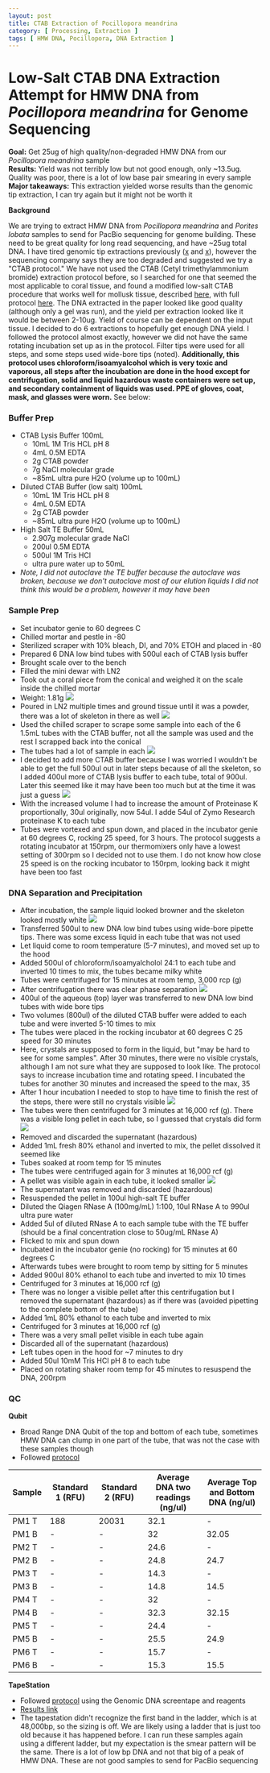 ```yaml
---
layout: post
title: CTAB Extraction of Pocillopora meandrina
category: [ Processing, Extraction ]
tags: [ HMW DNA, Pocillopora, DNA Extraction ]
---
```


# Low-Salt CTAB DNA Extraction Attempt for HMW DNA from _Pocillopora meandrina_ for Genome Sequencing

**Goal:** Get 25ug of high quality/non-degraded HMW DNA from our _Pocillopora meandrina_ sample  
**Results:** Yield was not terribly low but not good enough, only ~13.5ug. Quality was poor, there is a lot of low base pair smearing in every sample  
**Major takeaways:** This extraction yielded worse results than the genomic tip extraction, I can try again but it might not be worth it

**Background**

We are trying to extract HMW DNA from _Pocillopora meandrina_ and _Porites lobata_ samples to send for PacBio sequencing for genome building. These need to be great quality for long read sequencing, and have ~25ug total DNA. I have tired genomic tip extractions previously ([x](https://meschedl.github.io/MESPutnam_Open_Lab_Notebook/pm-hmw/) and [x](https://meschedl.github.io/MESPutnam_Open_Lab_Notebook/pl-hmw/)), however the sequencing company says they are too degraded and suggested we try a "CTAB protocol." We have not used the CTAB (Cetyl trimethylammonium bromide) extraction protocol before, so I searched for one that seemed the most applicable to coral tissue, and found a modified low-salt CTAB procedure that works well for mollusk tissue, described [here](https://onlinelibrary.wiley.com/doi/full/10.1111/1755-0998.12616), with full protocol [here](https://github.com/meschedl/MESPutnam_Open_Lab_Notebook/blob/master/company-protocols/men12616-sup-0001-supinfo.docx). The DNA extracted in the paper looked like good quality (although only a gel was run), and the yield per extraction looked like it would be between 2-10ug. Yield of course can be dependent on the input tissue. I decided to do 6 extractions to hopefully get enough DNA yield. I followed the protocol almost exactly, however we did not have the same rotating incubation set up as in the protocol. Filter tips were used for all steps, and some steps used wide-bore tips (noted). **Additionally, this protocol uses chloroform/isoamyalcohol which is very toxic and vaporous, all steps after the incubation are done in the hood except for centrifugation, solid and liquid hazardous waste containers were set up, and secondary containment of liquids was used. PPE of gloves, coat, mask, and glasses were worn.** See below:

### Buffer Prep

- CTAB Lysis Buffer 100mL
  - 10mL 1M Tris HCL pH 8
  - 4mL 0.5M EDTA
  - 2g CTAB powder
  - 7g NaCl molecular grade
  - ~85mL ultra pure H2O (volume up to 100mL)
- Diluted CTAB Buffer (low salt) 100mL
  - 10mL 1M Tris HCL pH 8
  - 4mL 0.5M EDTA
  - 2g CTAB powder
  - ~85mL ultra pure H2O (volume up to 100mL)
- High Salt TE Buffer 50mL
  - 2.907g molecular grade NaCl
  - 200ul 0.5M EDTA
  - 500ul 1M Tris HCl
  - ultra pure water up to 50mL
- _Note, I did not autoclave the TE buffer because the autoclave was broken, because we don't autoclave most of our elution liquids I did not think this would be a problem, however it may have been_

### Sample Prep

- Set incubator genie to 60 degrees C
- Chilled mortar and pestle in -80
- Sterilized scraper with 10% bleach, DI, and 70% ETOH and placed in -80
- Prepared 6 DNA low bind tubes with 500ul each of CTAB lysis buffer
- Brought scale over to the bench
- Filled the mini dewar with LN2
- Took out a coral piece from the conical and weighed it on the scale inside the chilled mortar
- Weight: 1.81g
![](https://raw.githubusercontent.com/meschedl/MESPutnam_Open_Lab_Notebook/master/images/20210122-1.png)
- Poured in LN2 multiple times and ground tissue until it was a powder, there was a lot of skeleton in there as well
![](https://raw.githubusercontent.com/meschedl/MESPutnam_Open_Lab_Notebook/master/images/20210122-2-png.png)
- Used the chilled scraper to scrape some sample into each of the 6 1.5mL tubes with the CTAB buffer, not all the sample was used and the rest I scrapped back into the conical
- The tubes had a lot of sample in each
![](https://raw.githubusercontent.com/meschedl/MESPutnam_Open_Lab_Notebook/master/images/20210122-3.png)
- I decided to add more CTAB buffer because I was worried I wouldn't be able to get the full 500ul out in later steps because of all the skeleton, so I added 400ul more of CTAB lysis buffer to each tube, total of 900ul. Later this seemed like it may have been too much but at the time it was just a guess
![](https://raw.githubusercontent.com/meschedl/MESPutnam_Open_Lab_Notebook/master/images/20210122-4.png)
- With the increased volume I had to increase the amount of Proteinase K proportionally, 30ul originally, now 54ul. I adde 54ul of Zymo Research proteinase K to each tube
- Tubes were vortexed and spun down, and placed in the incubator genie at 60 degrees C, rocking 25 speed, for 3 hours. The protocol suggests a rotating incubator at 150rpm, our thermomixers only have a lowest setting of 300rpm so I decided not to use them. I do not know how close 25 speed is on the rocking incubator to 150rpm, looking back it might have been too fast

### DNA Separation and Precipitation

- After incubation, the sample liquid looked browner and the skeleton looked mostly white
![](https://raw.githubusercontent.com/meschedl/MESPutnam_Open_Lab_Notebook/master/images/20210122-5.png)
- Transferred 500ul to new DNA low bind tubes using wide-bore pipette tips. There was some excess liquid in each tube that was not used
- Let liquid come to room temperature (5-7 minutes), and moved set up to the hood
- Added 500ul of chloroform/isoamyalcholol 24:1 to each tube and inverted 10 times to mix, the tubes became milky white
- Tubes were centrifuged for 15 minutes at room temp, 3,000 rcp (g)
- After centrifugation there was clear phase separation
![](https://raw.githubusercontent.com/meschedl/MESPutnam_Open_Lab_Notebook/master/images/20210122-6.png)
- 400ul of the aqueous (top) layer was transferred to new DNA low bind tubes with wide bore tips
- Two volumes (800ul) of the diluted CTAB buffer were added to each tube and were inverted 5-10 times to mix
- The tubes were placed in the rocking incubator at 60 degrees C 25 speed for 30 minutes
- Here, crystals are supposed to form in the liquid, but "may be hard to see for some samples". After 30 minutes, there were no visible crystals, although I am not sure what they are supposed to look like. The protocol says to increase incubation time and rotating speed. I incubated the tubes for another 30 minutes and increased the speed to the max, 35
- After 1 hour incubation I needed to stop to have time to finish the rest of the steps, there were still no crystals visible
![](https://raw.githubusercontent.com/meschedl/MESPutnam_Open_Lab_Notebook/master/images/20210122-7.png)
- The tubes were then centrifuged for 3 minutes at 16,000 rcf (g). There was a visible long pellet in each tube, so I guessed that crystals did form
![](https://raw.githubusercontent.com/meschedl/MESPutnam_Open_Lab_Notebook/master/images/20210122-8.png)
- Removed and discarded the supernatant (hazardous)
- Added 1mL fresh 80% ethanol and inverted to mix, the pellet dissolved it seemed like
- Tubes soaked at room temp for 15 minutes
- The tubes were centrifuged again for 3 minutes at 16,000 rcf (g)
- A pellet was visible again in each tube, it looked smaller
![](https://raw.githubusercontent.com/meschedl/MESPutnam_Open_Lab_Notebook/master/images/20210122-9.png)
- The supernatant was removed and discarded (hazardous)
- Resuspended the pellet in 100ul high-salt TE buffer
- Diluted the Qiagen RNase A (100mg/mL) 1:100, 10ul RNase A to 990ul ultra pure water
- Added 5ul of diluted RNase A to each sample tube with the TE buffer (should be a final concentration close to 50ug/mL RNase A)
- Flicked to mix and spun down
- Incubated in the incubator genie (no rocking) for 15 minutes at 60 degrees C
- Afterwards tubes were brought to room temp by sitting for 5 minutes
- Added 900ul 80% ethanol to each tube and inverted to mix 10 times
- Centrifuged for 3 minutes at 16,000 rcf (g)
- There was no longer a visible pellet after this centrifugation but I removed the supernatant (hazardous) as if there was (avoided pipetting to the complete bottom of the tube)
- Added 1mL 80% ethanol to each tube and inverted to mix
- Centrifuged for 3 minutes at 16,000 rcf (g)
- There was a very small pellet visible in each tube again
- Discarded all of the supernatant (hazardous)
- Left tubes open in the hood for ~7 minutes to dry
- Added 50ul 10mM Tris HCl pH 8 to each tube
- Placed on rotating shaker room temp for 45 minutes to resuspend the DNA, 200rpm

### QC

**Qubit**
- Broad Range DNA Qubit of the top and bottom of each tube, sometimes HMW DNA can clump in one part of the tube, that was not the case with these samples though
- Followed [protocol](https://github.com/meschedl/PPP-Lab-Resources/blob/master/Protocols/Qubit-Assay-Protocol.md)

|Sample|Standard 1 (RFU)|Standard 2 (RFU)|Average DNA two readings (ng/ul)|Average Top and Bottom DNA (ng/ul)|
|---|---|---|---|---|
|PM1 T|188|20031|32.1|-|
|PM1 B|-|-|32|32.05|
|PM2 T|-|-|24.6|-|
|PM2 B|-|-|24.8|24.7|
|PM3 T|-|-|14.3|-|
|PM3 B|-|-|14.8|14.5|
|PM4 T|-|-|32|-|
|PM4 B|-|-|32.3|32.15|
|PM5 T|-|-|24.4|-|
|PM5 B|-|-|25.5|24.9|
|PM6 T|-|-|15.7|-|
|PM6 B|-|-|15.3|15.5|

**TapeStation**

- Followed [protocol](https://meschedl.github.io/MESPutnam_Open_Lab_Notebook/DNA-Tapestation/) using the Genomic DNA screentape and reagents
- [Results link](https://github.com/meschedl/MESPutnam_Open_Lab_Notebook/blob/master/tapestation_pdfs/2021-01-22%20-%2017.43.51.pdf)
- The tapestation didn't recognize the first band in the ladder, which is at 48,000bp, so the sizing is off. We are likely using a ladder that is just too old because it has happened before. I can run these samples again using a different ladder, but my expectation is the smear pattern will be the same. There is a lot of low bp DNA and not that big of a peak of HMW DNA. These are not good samples to send for PacBio sequencing
